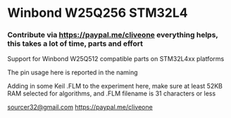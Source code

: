 # Winbond W25Q256 STM32L4
### Contribute via   https://paypal.me/cliveone  everything helps, this takes a lot of time, parts and effort

Support for Winbond W25Q512 compatible parts on STM32L4xx platforms

The pin usage here is reported in the naming

Adding in some Keil .FLM to the experiment here, make sure at least 52KB RAM selected for algorithms, and .FLM filename is 31 characters or less

 sourcer32@gmail.com
 https://paypal.me/cliveone
